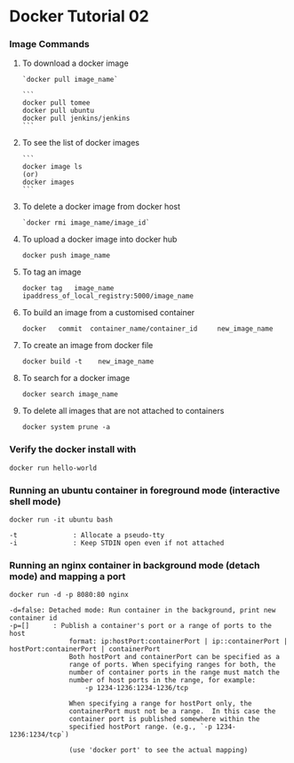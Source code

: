 # Docker Tutorial 02  





### Image Commands 

	  
1.	To download a docker image 

        `docker pull image_name`
		
        ```
		docker pull tomee
        docker pull ubuntu
        docker pull jenkins/jenkins
		```
		
2.	To see the list of docker images 

		```
		docker image ls 
		(or) 
		docker images
        ```		
		
3.	To delete a docker image from docker host 

        `docker rmi image_name/image_id` 
		
4.	To upload a docker image into docker hub 

      `docker push image_name` 
	  
5.	To tag an image 

	  `docker tag   image_name   ipaddress_of_local_registry:5000/image_name` 
	  
6.	To build an image from a customised container 

      `docker   commit  container_name/container_id     new_image_name` 
	  
7.	To create an image from docker file 

      `docker build -t    new_image_name` 
	  
8.	To search for a docker image 

      `docker search image_name` 
	  
9.	To delete all images that are not attached to containers 

      `docker system prune -a` 
	  
	  
		  
		  

		
### Verify the docker install with

`docker run hello-world`		


### Running an ubuntu container in foreground mode (interactive shell mode)

`docker run -it ubuntu bash`

```
-t              : Allocate a pseudo-tty
-i              : Keep STDIN open even if not attached
```

### Running an nginx container in background mode (detach mode) and mapping a port

`docker run -d -p 8080:80 nginx`

```
-d=false: Detached mode: Run container in the background, print new container id
-p=[]      : Publish a container's port or a range of ports to the host
               format: ip:hostPort:containerPort | ip::containerPort | hostPort:containerPort | containerPort
               Both hostPort and containerPort can be specified as a
               range of ports. When specifying ranges for both, the
               number of container ports in the range must match the
               number of host ports in the range, for example:
                   -p 1234-1236:1234-1236/tcp

               When specifying a range for hostPort only, the
               containerPort must not be a range.  In this case the
               container port is published somewhere within the
               specified hostPort range. (e.g., `-p 1234-1236:1234/tcp`)

               (use 'docker port' to see the actual mapping)
```

